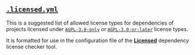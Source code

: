 ## [`.licensed.yml`](.licensed.yml)

This is a suggested list of allowed license types for dependencies of projects licensed under [`AGPL-3.0-only`](https://spdx.org/licenses/AGPL-3.0-only.html) or [`AGPL-3.0-or-later`](https://spdx.org/licenses/AGPL-3.0-or-later.html) license types.

It is formatted for use in the configuration file of the [**Licensed**](https://github.com/licensee/licensed) dependency license checker tool.
